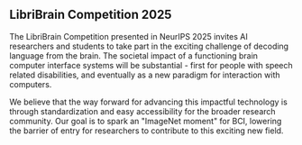 ## LibriBrain Competition 2025

The LibriBrain Competition presented in NeurIPS 2025 invites AI researchers and students to take part in the exciting challenge of decoding language from the brain. The societal impact of a functioning brain computer interface systems will be substantial - first for people with speech related disabilities, and eventually as a new paradigm for interaction with computers. 

We believe that the way forward for advancing this impactful technology is through standardization and easy accessibility for the broader research community. Our goal is to spark an "ImageNet moment" for BCI, lowering the barrier of entry for researchers to contribute to this exciting new field.

